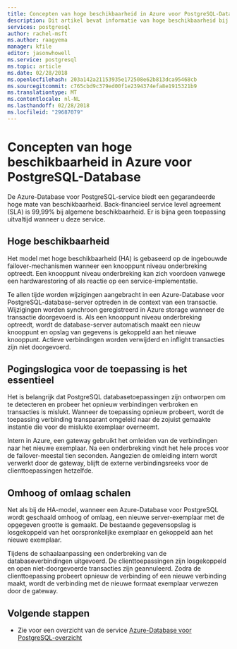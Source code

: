 ```yaml
---
title: Concepten van hoge beschikbaarheid in Azure voor PostgreSQL-Database
description: Dit artikel bevat informatie van hoge beschikbaarheid bij gebruik van Azure-Database voor PostgreSQL.
services: postgresql
author: rachel-msft
ms.author: raagyema
manager: kfile
editor: jasonwhowell
ms.service: postgresql
ms.topic: article
ms.date: 02/28/2018
ms.openlocfilehash: 203a142a21153935e172508e62b813dca95468cb
ms.sourcegitcommit: c765cbd9c379ed00f1e2394374efa8e1915321b9
ms.translationtype: MT
ms.contentlocale: nl-NL
ms.lasthandoff: 02/28/2018
ms.locfileid: "29687079"
---
```

# <a name="high-availability-concepts-in-azure-database-for-postgresql"></a>Concepten van hoge beschikbaarheid in Azure voor PostgreSQL-Database
De Azure-Database voor PostgreSQL-service biedt een gegarandeerde hoge mate van beschikbaarheid. Back-financieel service level agreement (SLA) is 99,99% bij algemene beschikbaarheid. Er is bijna geen toepassing uitvaltijd wanneer u deze service.

## <a name="high-availability"></a>Hoge beschikbaarheid
Het model met hoge beschikbaarheid (HA) is gebaseerd op de ingebouwde failover-mechanismen wanneer een knooppunt niveau onderbreking optreedt. Een knooppunt niveau onderbreking kan zich voordoen vanwege een hardwarestoring of als reactie op een service-implementatie.

Te allen tijde worden wijzigingen aangebracht in een Azure-Database voor PostgreSQL-database-server optreden in de context van een transactie. Wijzigingen worden synchroon geregistreerd in Azure storage wanneer de transactie doorgevoerd is. Als een knooppunt niveau onderbreking optreedt, wordt de database-server automatisch maakt een nieuw knooppunt en opslag van gegevens is gekoppeld aan het nieuwe knooppunt. Actieve verbindingen worden verwijderd en inflight transacties zijn niet doorgevoerd.

## <a name="application-retry-logic-is-essential"></a>Pogingslogica voor de toepassing is het essentieel
Het is belangrijk dat PostgreSQL databasetoepassingen zijn ontworpen om te detecteren en probeer het opnieuw verbindingen verbroken en transacties is mislukt. Wanneer de toepassing opnieuw probeert, wordt de toepassing verbinding transparant omgeleid naar de zojuist gemaakte instantie die voor de mislukte exemplaar overneemt.

Intern in Azure, een gateway gebruikt het omleiden van de verbindingen naar het nieuwe exemplaar. Na een onderbreking vindt het hele proces voor de failover-meestal tien seconden. Aangezien de omleiding intern wordt verwerkt door de gateway, blijft de externe verbindingsreeks voor de clienttoepassingen hetzelfde.

## <a name="scaling-up-or-down"></a>Omhoog of omlaag schalen
Net als bij de HA-model, wanneer een Azure-Database voor PostgreSQL wordt geschaald omhoog of omlaag, een nieuwe server-exemplaar met de opgegeven grootte is gemaakt. De bestaande gegevensopslag is losgekoppeld van het oorspronkelijke exemplaar en gekoppeld aan het nieuwe exemplaar.

Tijdens de schaalaanpassing een onderbreking van de databaseverbindingen uitgevoerd. De clienttoepassingen zijn losgekoppeld en open niet-doorgevoerde transacties zijn geannuleerd. Zodra de clienttoepassing probeert opnieuw de verbinding of een nieuwe verbinding maakt, wordt de verbinding met de nieuwe formaat exemplaar verwezen door de gateway. 

## <a name="next-steps"></a>Volgende stappen
- Zie voor een overzicht van de service [Azure-Database voor PostgreSQL-overzicht](overview.md)
